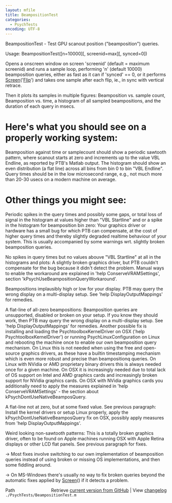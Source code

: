 ```yaml
---
layout: mfile
title: BeampositionTest
categories:
  - PsychTests
encoding: UTF-8
---
```


BeampositionTest - Test GPU scanout position ("beamposition") queries.

Usage: BeampositionTest([n=10000][, screenid=max][, synced=0])

Opens a onscreen window on screen 'screenid' (default = maximum screenid)
and runs a sample loop, performing 'n' (default 10000) beamposition
queries, either as fast as it can if 'synced' == 0, or it performs
[Screen](/docs/Screen)('[Flip](/docs/Flip)') and takes one sample after each flip, ie., in sync with
vertical retrace.

Then it plots its samples in multiple figures:
Beamposition vs. sample count, Beamposition vs. time, a histogram of all
sampled beampositions, and the duration of each query in msecs.

# Here's what you should see on a properly working system:

Beamposition against time or samplecount should show a periodic sawtooth pattern,
where scanout starts at zero and increments up to the value VBL Endline,
as reported by PTB's Matlab output. The histogram should show an even
distribution (a flat line) across all bins from bin 0 to bin "VBL
Endline". Query times should be in the low microsecond range, e.g.,
not much more than 20-30 usecs on a modern machine on average.

# Other things you might see:

Periodic spikes in the query times and possibly some gaps, or total loss
of signal in the histogram at values higher than "VBL Startline" and or a
spike in the histogram for beamposition bin zero: Your graphics driver or
hardware has a small bug for which PTB can compensate, at the cost of
higher query times and thereby slightly degraded realtime behaviour of
your system. This is usually accompanied by some warnings wrt. slightly
broken beamposition queries.

No spikes in query times but no values abouve "VBL Startline" at all in
the histograms and plots: A slightly broken graphics driver, but PTB
couldn't compensate for the bug because it didn't detect the problem.
Manual ways to enable the workaround are explained in 'help
ConserveVRAMSettings', section 'kPsychUseBeampositionQueryWorkaround'.

Beampositions implausibly high or low for your display. PTB may query the
wrong display on a multi-display setup. See 'help DisplayOutputMappings'
for remedies.

A flat-line of all-zero beampositions: Beamposition queries are
unsupported, disabled or broken on your setup. If you know they should
work, then PTB may query the wrong display on a multi-display setup. See
'help DisplayOutputMappings' for remedies. Another possible fix is
installing and loading the PsychtoolboxKernelDriver on OSX ('help
PsychtoolboxKernelDriver') or running PsychLinuxConfiguration on Linux
and rebooting the machine once to enable our own beamposition query
mechanism. On Linux this is not needed when using the free and
open-source graphics drivers, as these have a builtin timestamping
mechanism which is even more robust and precise than beampositionq
queries. On Linux with NVidia or AMD proprietary binary drivers this is
always needed once for a given machine. On OSX it is increasingly needed
due to total lack of OS support on Intel and AMD graphics cards and
increasingly broken support for NVidia graphics cards. On OSX with NVidia
graphics cards you additionally need to apply the measures explained in
'help ConserveVRAMSettings' - the section about kPsychDontUseNativeBeamposQuery.

A flat-line not at zero, but at some fixed value. See previous paragraph:
Install the kernel drivers or setup Linux properly, apply the kPsychDontUseNativeBeamposQuery
fix on OSX, possibly apply measures from 'help DisplayOutputMappings'.

Weird looking non-sawtooth patterns: This is a totally broken graphics
driver, often to be found on Apple machines running OSX with Apple Retina
displays or other LCD flat panels. See previous paragraph for fixes.

-> Most fixes involve switching to our own implementation of beamposition
queries instead of using broken or missing OS implementations, and then
some fiddling around.

-> On MS-Windows there's usually no way to fix broken queries beyond the
automatic fixes applied by [Screen](/docs/Screen)() if it detects a problem.



<div class="code_header" style="text-align:right;">
  <span style="float:left;">Path&nbsp;&nbsp;</span> <span class="counter">Retrieve <a href=
  "https://raw.github.com/Psychtoolbox-3/Psychtoolbox-3/beta/./PsychTests/BeampositionTest.m">current version from GitHub</a> | View <a href=
  "https://github.com/Psychtoolbox-3/Psychtoolbox-3/commits/beta/./PsychTests/BeampositionTest.m">changelog</a></span>
</div>
<div class="code">
  <code>./PsychTests/BeampositionTest.m</code>
</div>
